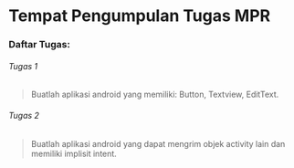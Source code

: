 # Tempat Pengumpulan Tugas MPR

### Daftar Tugas:

###### Tugas 1 
> Buatlah aplikasi android yang memiliki: Button, Textview, EditText.

###### Tugas 2
> Buatlah aplikasi android yang dapat mengrim objek activity lain dan memiliki implisit intent.